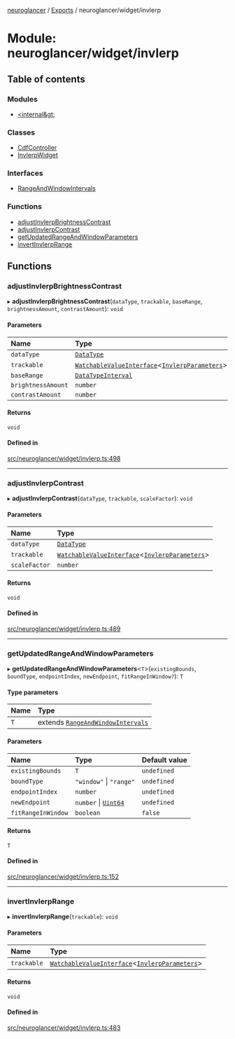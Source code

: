 [neuroglancer](../README.md) / [Exports](../modules.md) / neuroglancer/widget/invlerp

# Module: neuroglancer/widget/invlerp

## Table of contents

### Modules

- [&lt;internal\&gt;](neuroglancer_widget_invlerp._internal_.md)

### Classes

- [CdfController](../classes/neuroglancer_widget_invlerp.CdfController.md)
- [InvlerpWidget](../classes/neuroglancer_widget_invlerp.InvlerpWidget.md)

### Interfaces

- [RangeAndWindowIntervals](../interfaces/neuroglancer_widget_invlerp.RangeAndWindowIntervals.md)

### Functions

- [adjustInvlerpBrightnessContrast](neuroglancer_widget_invlerp.md#adjustinvlerpbrightnesscontrast)
- [adjustInvlerpContrast](neuroglancer_widget_invlerp.md#adjustinvlerpcontrast)
- [getUpdatedRangeAndWindowParameters](neuroglancer_widget_invlerp.md#getupdatedrangeandwindowparameters)
- [invertInvlerpRange](neuroglancer_widget_invlerp.md#invertinvlerprange)

## Functions

### adjustInvlerpBrightnessContrast

▸ **adjustInvlerpBrightnessContrast**(`dataType`, `trackable`, `baseRange`, `brightnessAmount`, `contrastAmount`): `void`

#### Parameters

| Name | Type |
| :------ | :------ |
| `dataType` | [`DataType`](../enums/neuroglancer_util_data_type.DataType.md) |
| `trackable` | [`WatchableValueInterface`](../interfaces/neuroglancer_trackable_value.WatchableValueInterface.md)<[`InvlerpParameters`](../interfaces/neuroglancer_webgl_shader_ui_controls.InvlerpParameters.md)\> |
| `baseRange` | [`DataTypeInterval`](neuroglancer_util_lerp.md#datatypeinterval) |
| `brightnessAmount` | `number` |
| `contrastAmount` | `number` |

#### Returns

`void`

#### Defined in

[src/neuroglancer/widget/invlerp.ts:498](https://github.com/ActiveBrainAtlas2/neuroglancer/blob/91617476/src/neuroglancer/widget/invlerp.ts#L498)

___

### adjustInvlerpContrast

▸ **adjustInvlerpContrast**(`dataType`, `trackable`, `scaleFactor`): `void`

#### Parameters

| Name | Type |
| :------ | :------ |
| `dataType` | [`DataType`](../enums/neuroglancer_util_data_type.DataType.md) |
| `trackable` | [`WatchableValueInterface`](../interfaces/neuroglancer_trackable_value.WatchableValueInterface.md)<[`InvlerpParameters`](../interfaces/neuroglancer_webgl_shader_ui_controls.InvlerpParameters.md)\> |
| `scaleFactor` | `number` |

#### Returns

`void`

#### Defined in

[src/neuroglancer/widget/invlerp.ts:489](https://github.com/ActiveBrainAtlas2/neuroglancer/blob/91617476/src/neuroglancer/widget/invlerp.ts#L489)

___

### getUpdatedRangeAndWindowParameters

▸ **getUpdatedRangeAndWindowParameters**<`T`\>(`existingBounds`, `boundType`, `endpointIndex`, `newEndpoint`, `fitRangeInWindow?`): `T`

#### Type parameters

| Name | Type |
| :------ | :------ |
| `T` | extends [`RangeAndWindowIntervals`](../interfaces/neuroglancer_widget_invlerp.RangeAndWindowIntervals.md) |

#### Parameters

| Name | Type | Default value |
| :------ | :------ | :------ |
| `existingBounds` | `T` | `undefined` |
| `boundType` | ``"window"`` \| ``"range"`` | `undefined` |
| `endpointIndex` | `number` | `undefined` |
| `newEndpoint` | `number` \| [`Uint64`](../classes/neuroglancer_util_uint64.Uint64.md) | `undefined` |
| `fitRangeInWindow` | `boolean` | `false` |

#### Returns

`T`

#### Defined in

[src/neuroglancer/widget/invlerp.ts:152](https://github.com/ActiveBrainAtlas2/neuroglancer/blob/91617476/src/neuroglancer/widget/invlerp.ts#L152)

___

### invertInvlerpRange

▸ **invertInvlerpRange**(`trackable`): `void`

#### Parameters

| Name | Type |
| :------ | :------ |
| `trackable` | [`WatchableValueInterface`](../interfaces/neuroglancer_trackable_value.WatchableValueInterface.md)<[`InvlerpParameters`](../interfaces/neuroglancer_webgl_shader_ui_controls.InvlerpParameters.md)\> |

#### Returns

`void`

#### Defined in

[src/neuroglancer/widget/invlerp.ts:483](https://github.com/ActiveBrainAtlas2/neuroglancer/blob/91617476/src/neuroglancer/widget/invlerp.ts#L483)
